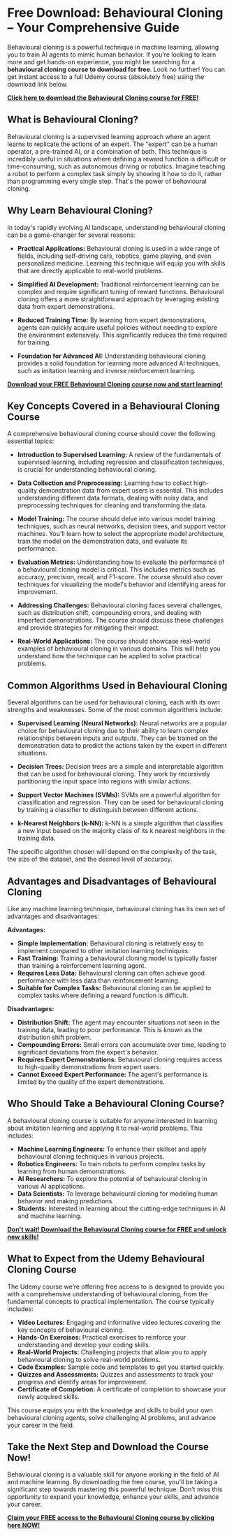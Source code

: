 # Free Download: Behavioural Cloning – Your Comprehensive Guide

Behavioural cloning is a powerful technique in machine learning, allowing you to train AI agents to mimic human behavior. If you’re looking to learn more and get hands-on experience, you might be searching for a **behavioural cloning course to download for free**. Look no further! You can get instant access to a full Udemy course (absolutely free) using the download link below.

[**Click here to download the Behavioural Cloning course for FREE!**](https://udemywork.com/behavioural-cloning)

## What is Behavioural Cloning?

Behavioural cloning is a supervised learning approach where an agent learns to replicate the actions of an expert. The "expert" can be a human operator, a pre-trained AI, or a combination of both. This technique is incredibly useful in situations where defining a reward function is difficult or time-consuming, such as autonomous driving or robotics. Imagine teaching a robot to perform a complex task simply by showing it how to do it, rather than programming every single step. That's the power of behavioural cloning.

## Why Learn Behavioural Cloning?

In today's rapidly evolving AI landscape, understanding behavioural cloning can be a game-changer for several reasons:

*   **Practical Applications:** Behavioural cloning is used in a wide range of fields, including self-driving cars, robotics, game playing, and even personalized medicine. Learning this technique will equip you with skills that are directly applicable to real-world problems.

*   **Simplified AI Development:** Traditional reinforcement learning can be complex and require significant tuning of reward functions. Behavioural cloning offers a more straightforward approach by leveraging existing data from expert demonstrations.

*   **Reduced Training Time:** By learning from expert demonstrations, agents can quickly acquire useful policies without needing to explore the environment extensively. This significantly reduces the time required for training.

*   **Foundation for Advanced AI:** Understanding behavioural cloning provides a solid foundation for learning more advanced AI techniques, such as imitation learning and inverse reinforcement learning.

[**Download your FREE Behavioural Cloning course now and start learning!**](https://udemywork.com/behavioural-cloning)

## Key Concepts Covered in a Behavioural Cloning Course

A comprehensive behavioural cloning course should cover the following essential topics:

*   **Introduction to Supervised Learning:** A review of the fundamentals of supervised learning, including regression and classification techniques, is crucial for understanding behavioural cloning.

*   **Data Collection and Preprocessing:** Learning how to collect high-quality demonstration data from expert users is essential. This includes understanding different data formats, dealing with noisy data, and preprocessing techniques for cleaning and transforming the data.

*   **Model Training:** The course should delve into various model training techniques, such as neural networks, decision trees, and support vector machines. You'll learn how to select the appropriate model architecture, train the model on the demonstration data, and evaluate its performance.

*   **Evaluation Metrics:** Understanding how to evaluate the performance of a behavioural cloning model is critical. This includes metrics such as accuracy, precision, recall, and F1-score. The course should also cover techniques for visualizing the model's behavior and identifying areas for improvement.

*   **Addressing Challenges:** Behavioural cloning faces several challenges, such as distribution shift, compounding errors, and dealing with imperfect demonstrations. The course should discuss these challenges and provide strategies for mitigating their impact.

*   **Real-World Applications:** The course should showcase real-world examples of behavioural cloning in various domains. This will help you understand how the technique can be applied to solve practical problems.

## Common Algorithms Used in Behavioural Cloning

Several algorithms can be used for behavioural cloning, each with its own strengths and weaknesses. Some of the most common algorithms include:

*   **Supervised Learning (Neural Networks):** Neural networks are a popular choice for behavioural cloning due to their ability to learn complex relationships between inputs and outputs. They can be trained on the demonstration data to predict the actions taken by the expert in different situations.

*   **Decision Trees:** Decision trees are a simple and interpretable algorithm that can be used for behavioural cloning. They work by recursively partitioning the input space into regions with similar actions.

*   **Support Vector Machines (SVMs):** SVMs are a powerful algorithm for classification and regression. They can be used for behavioural cloning by training a classifier to distinguish between different actions.

*   **k-Nearest Neighbors (k-NN):** k-NN is a simple algorithm that classifies a new input based on the majority class of its k nearest neighbors in the training data.

The specific algorithm chosen will depend on the complexity of the task, the size of the dataset, and the desired level of accuracy.

## Advantages and Disadvantages of Behavioural Cloning

Like any machine learning technique, behavioural cloning has its own set of advantages and disadvantages:

**Advantages:**

*   **Simple Implementation:** Behavioural cloning is relatively easy to implement compared to other imitation learning techniques.
*   **Fast Training:** Training a behavioural cloning model is typically faster than training a reinforcement learning agent.
*   **Requires Less Data:** Behavioural cloning can often achieve good performance with less data than reinforcement learning.
*   **Suitable for Complex Tasks:** Behavioural cloning can be applied to complex tasks where defining a reward function is difficult.

**Disadvantages:**

*   **Distribution Shift:** The agent may encounter situations not seen in the training data, leading to poor performance. This is known as the distribution shift problem.
*   **Compounding Errors:** Small errors can accumulate over time, leading to significant deviations from the expert's behavior.
*   **Requires Expert Demonstrations:** Behavioural cloning requires access to high-quality demonstrations from expert users.
*   **Cannot Exceed Expert Performance:** The agent's performance is limited by the quality of the expert demonstrations.

## Who Should Take a Behavioural Cloning Course?

A behavioural cloning course is suitable for anyone interested in learning about imitation learning and applying it to real-world problems. This includes:

*   **Machine Learning Engineers:** To enhance their skillset and apply behavioural cloning techniques in various projects.
*   **Robotics Engineers:** To train robots to perform complex tasks by learning from human demonstrations.
*   **AI Researchers:** To explore the potential of behavioural cloning in various AI applications.
*   **Data Scientists:** To leverage behavioural cloning for modeling human behavior and making predictions.
*   **Students:** Interested in learning about the cutting-edge techniques in AI and machine learning.

[**Don't wait! Download the Behavioural Cloning course for FREE and unlock new skills!**](https://udemywork.com/behavioural-cloning)

## What to Expect from the Udemy Behavioural Cloning Course

The Udemy course we’re offering free access to is designed to provide you with a comprehensive understanding of behavioural cloning, from the fundamental concepts to practical implementation. The course typically includes:

*   **Video Lectures:** Engaging and informative video lectures covering the key concepts of behavioural cloning.
*   **Hands-On Exercises:** Practical exercises to reinforce your understanding and develop your coding skills.
*   **Real-World Projects:** Challenging projects that allow you to apply behavioural cloning to solve real-world problems.
*   **Code Examples:** Sample code and templates to get you started quickly.
*   **Quizzes and Assessments:** Quizzes and assessments to track your progress and identify areas for improvement.
*   **Certificate of Completion:** A certificate of completion to showcase your newly acquired skills.

This course equips you with the knowledge and skills to build your own behavioural cloning agents, solve challenging AI problems, and advance your career in the field.

## Take the Next Step and Download the Course Now!

Behavioural cloning is a valuable skill for anyone working in the field of AI and machine learning. By downloading the free course, you'll be taking a significant step towards mastering this powerful technique. Don't miss this opportunity to expand your knowledge, enhance your skills, and advance your career.

[**Claim your FREE access to the Behavioural Cloning course by clicking here NOW!**](https://udemywork.com/behavioural-cloning)
